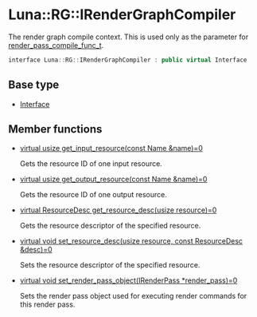# Luna::RG::IRenderGraphCompiler
The render graph compile context. This is used only as the parameter for [render_pass_compile_func_t](group___r_g_1ga29cde016e174eac299bb35d43ac56643.md). 

```c++
interface Luna::RG::IRenderGraphCompiler : public virtual Interface
```

## Base type
* [Interface](struct_luna_1_1_interface.md)
## Member functions
* [virtual usize get_input_resource(const Name &name)=0](struct_luna_1_1_r_g_1_1_i_render_graph_compiler_1a500985b9fa0e42f26b42493897f81b84.md)

    Gets the resource ID of one input resource. 

* [virtual usize get_output_resource(const Name &name)=0](struct_luna_1_1_r_g_1_1_i_render_graph_compiler_1a0a774cee6f829952d7dd9e29120239f6.md)

    Gets the resource ID of one output resource. 

* [virtual ResourceDesc get_resource_desc(usize resource)=0](struct_luna_1_1_r_g_1_1_i_render_graph_compiler_1ae516d5384a78e578775054286235925e.md)

    Gets the resource descriptor of the specified resource. 

* [virtual void set_resource_desc(usize resource, const ResourceDesc &desc)=0](struct_luna_1_1_r_g_1_1_i_render_graph_compiler_1a7161071d6e0c6bfa253b217c96272905.md)

    Sets the resource descriptor of the specified resource. 

* [virtual void set_render_pass_object(IRenderPass *render_pass)=0](struct_luna_1_1_r_g_1_1_i_render_graph_compiler_1a0cf86900882df1a27af0f9e631574bed.md)

    Sets the render pass object used for executing render commands for this render pass. 

